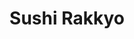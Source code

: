 ---
layout: place
title: "Sushi Rakkyo"
permalink: /colorado/colorado-springs/sushi-rakkyo.html
stateAbbr: CO
stateName: Colorado
cityName: Colorado Springs
seo:
  name: "Sushi Rakkyo"
  type: Restaurant
  links: http://sushirakkyocoloradosprings.com/
description: "Sushi Rakkyo serves delicious sushi in Colorado Springs, Colorado. Try fresh Japanese dishes for a great dining experience. "
place_id: ChIJ0bAT5BdNE4cRo4PcxXqPeEM
photos:
  - name: >-
      places/ChIJ0bAT5BdNE4cRo4PcxXqPeEM/photos/AeeoHcLFwO1y7i8Nw5eOfNkCGhgkG-2BxMiFNHEmUCMK0zh8Bx6iXcwMMUDSyk7pVYCa48gNNcEW-Gyp6dBdxYQ74s0SpfpsZ91_N5AE72vjA6S3noB5p9zR6Ayd0AgqLECNBXVhTTZR80KntPcZTZfB6uC5Tu0Ima2twILAPWhNVtiy9G-tsfY99YfJLrx_njsYIQatysQBn-6o_-Et-3p3kcL7i35O9zYM7-90Pe2FXeSR1UUr95ZJJWo0MoNGNJ544dTK5FCeTEWOuGc2QOs48yhIaJdshsr_npDWUF_c8HI0QrkCXaHl_LbnWJM5Gl-I5adWSOQV6oCebs4BPTAiKC3EVwj_MYhtshcL8e6WnCbriQKa-LyYNiH0GwccAn3jXpGdat4I4eMiS8ojbLWzwgLPPkdMc8XqrOwNeVjGsQ
    widthPx: 4000
    heightPx: 3000
    authorAttributions:
      - displayName: Alan Ramirez
        uri: https://maps.google.com/maps/contrib/101899276593289502406
        photoUri: >-
          https://lh3.googleusercontent.com/a/ACg8ocIX73XlyUU3Yvo_2YizVqvNaU15dok8JBxMJBqg0mDqLy-NBg=s100-p-k-no-mo
    flagContentUri: >-
      https://www.google.com/local/imagery/report/?cb_client=maps_api_places.places_api&image_key=!1e10!2sCIHM0ogKEICAgICOhY3LeA&hl=en-US
    googleMapsUri: >-
      https://www.google.com/maps/place//data=!3m4!1e2!3m2!1sCIHM0ogKEICAgICOhY3LeA!2e10!4m2!3m1!1s0x87134d17e413b0d1:0x43788f7ac5dc83a3
  - name: >-
      places/ChIJ0bAT5BdNE4cRo4PcxXqPeEM/photos/AeeoHcJSvfzPS0UWMU_QpnjKAwOBOMtK0oRFq6vrc3ISnNoQeoCn9Lf5_N8S__OvMu8EAxaqq8blovYAAQPrphC8-VkBJcc1vXkqX335MoMx0Xp_HPtSfc0qbHDfu1_onNSVk_-r7FZwptkbm6qBkmDre3sNYVP2pd8tdWGTbyLuDFmni77rrQ0RoF8zazcxpjaZgnDukVLUoCN74BQbizsOP3rJY4z2XhVAvucwjVMY3wghFMw_o3LmH4phwfyQ0v81WdHpibgUIBB0sWvlQMMD5lv37arY3BtWuZUm8TU3jS0B6DAukaBfL6U1X24bjFqrrmlwTMcE2k83Rpm2M8JEkZQ2dkbL71dokA6qDx01b_7faXDm2jWNTrfiOQVRv2L977AWX-NS6eFg73arldIpHGuar5wBHQtnkMLWSXXH2YPEDa5p
    widthPx: 4032
    heightPx: 3024
    authorAttributions:
      - displayName: Josh Homer
        uri: https://maps.google.com/maps/contrib/104182875150447555274
        photoUri: >-
          https://lh3.googleusercontent.com/a-/ALV-UjWVtnevET1JsnYV5cxJ3C_zl-Tx2jIixp0tR2Ys__XGTO9NjGRt=s100-p-k-no-mo
    flagContentUri: >-
      https://www.google.com/local/imagery/report/?cb_client=maps_api_places.places_api&image_key=!1e10!2sCIHM0ogKEICAgMCI0buy_QE&hl=en-US
    googleMapsUri: >-
      https://www.google.com/maps/place//data=!3m4!1e2!3m2!1sCIHM0ogKEICAgMCI0buy_QE!2e10!4m2!3m1!1s0x87134d17e413b0d1:0x43788f7ac5dc83a3
  - name: >-
      places/ChIJ0bAT5BdNE4cRo4PcxXqPeEM/photos/AeeoHcKILwYzo0xU7kes8Ni3qLqSTUWxFaWldSN_HOvvyTL3RrmAnVuEb_a14PG7qd412Qc5g4McveQbpoRyBFUMCWLhZImecAiqriJvJyX7HnEv7FwG0XTKeoXYAao0wr3bEFUwA8SIOgBDranf-ZCgOIUszY9CQYrFR6P3Imn8f7Meefkug6dG8ed57KcITcPTUWTvSGaUNfnKi8ntsLP8_IYiIF3BjzeztRoVXlILRXB0vRqcvzo4Rp8l3oyuUcwaPy2iWdUBA2tiwqJmaOFpYtdHbVCVxSfBdjz1k1A2x7XCOOKVobPLfUxakKLC2OayG3Mb5iXa_b1CoBHK583Gg4NiDAaThM60x1ZBMuGvnXIC1nievpggVh3ZQ9fDuH2eQq2VsaeKHEKOxv5eJjfIZHmavqURkkI2cPVH-9ijMTH1YRkx
    widthPx: 4032
    heightPx: 1908
    authorAttributions:
      - displayName: Jeremy Young
        uri: https://maps.google.com/maps/contrib/115499954933745349020
        photoUri: >-
          https://lh3.googleusercontent.com/a/ACg8ocLOEWfvXiqHb0IvZTVD7cNNGSvOp6kywFeP7c6tHlMa1hpl8ui5=s100-p-k-no-mo
    flagContentUri: >-
      https://www.google.com/local/imagery/report/?cb_client=maps_api_places.places_api&image_key=!1e10!2sCIHM0ogKEICAgIDahPTL3AE&hl=en-US
    googleMapsUri: >-
      https://www.google.com/maps/place//data=!3m4!1e2!3m2!1sCIHM0ogKEICAgIDahPTL3AE!2e10!4m2!3m1!1s0x87134d17e413b0d1:0x43788f7ac5dc83a3
  - name: >-
      places/ChIJ0bAT5BdNE4cRo4PcxXqPeEM/photos/AeeoHcLyquSjHqm_DfFNxooODhmk55nm9MCsGigEW_4kXmUuB4LT3tkePJWMVfy9LwEYiTA43czHLhVT4exbsPYatPHto1s-Qipx4No5mIazDfP7DZp3vI_p12slUtcvKwpfbaNnQbRIKpSOk079HkAio0-Brbs8xg6Xu5MEIzQfwmRlyd5zN-5aYC9ApTIAAwKOqIojQKHOQAskcewfN9K9YtGrlT-z3bKZuAfsmkkJkwPV_p6hHIKgCaz8xCbUzRHb_gxHdun2nmjOC3sEyWzbbs0YJXLrdxtNWxZMyQs1yASyfCacrIhwSdIgPOGiSjnMnP7skyVRdmu3npcxzCzJJAfvTo9_98X5hMT_qMyb0t7sOz_EPqwBGL2hF3njeEaeU4VOBbbuKman3dls2uptM7DfLWVyKTJ8jETg_Irc1OUkqvI
    widthPx: 4032
    heightPx: 3024
    authorAttributions:
      - displayName: Josh Homer
        uri: https://maps.google.com/maps/contrib/104182875150447555274
        photoUri: >-
          https://lh3.googleusercontent.com/a-/ALV-UjWVtnevET1JsnYV5cxJ3C_zl-Tx2jIixp0tR2Ys__XGTO9NjGRt=s100-p-k-no-mo
    flagContentUri: >-
      https://www.google.com/local/imagery/report/?cb_client=maps_api_places.places_api&image_key=!1e10!2sCIHM0ogKEICAgMCI0buywwE&hl=en-US
    googleMapsUri: >-
      https://www.google.com/maps/place//data=!3m4!1e2!3m2!1sCIHM0ogKEICAgMCI0buywwE!2e10!4m2!3m1!1s0x87134d17e413b0d1:0x43788f7ac5dc83a3
  - name: >-
      places/ChIJ0bAT5BdNE4cRo4PcxXqPeEM/photos/AeeoHcKUgF_d9XKkGdEKITZd90H90JMc8YOwvShsOTE9djfAoBplsFjnGp-nK5Q3TiR0S7WjsTE_DueUq34JMPgQ-IA910XH4YqZeb0zASNRkc4xe0xl1o3v7d2wdv9gIDihqUhqdQjlio_k4Qi9EXQo8VFwPxQR_qYF5F5uY9-Mda0HYNinOksyrlmB-B34M4OYb6VmcxwPYpEsGWt37HR9w7OcuxP2cU-pliLxoynggrwpSL2KGc8KhgoPnACFRsSl8O152kRYrCrs8i_6ixzpeoQ5OdrLAdC8kcooeQCetZnTOToxwL9C_j3Z7Anf7K1r8GcBFFxKy8xDLOJoGDH2VUcTo5uOL6l_iSpv2goGGn19cLZy4a3Hr1RGkYFmkGYSeWrTdagflcHlSQbLMPDt3njbR0J3_-6tdpHS3gJA_dM
    widthPx: 4032
    heightPx: 3024
    authorAttributions:
      - displayName: Josh Homer
        uri: https://maps.google.com/maps/contrib/104182875150447555274
        photoUri: >-
          https://lh3.googleusercontent.com/a-/ALV-UjWVtnevET1JsnYV5cxJ3C_zl-Tx2jIixp0tR2Ys__XGTO9NjGRt=s100-p-k-no-mo
    flagContentUri: >-
      https://www.google.com/local/imagery/report/?cb_client=maps_api_places.places_api&image_key=!1e10!2sCIHM0ogKEICAgMCI0buyAw&hl=en-US
    googleMapsUri: >-
      https://www.google.com/maps/place//data=!3m4!1e2!3m2!1sCIHM0ogKEICAgMCI0buyAw!2e10!4m2!3m1!1s0x87134d17e413b0d1:0x43788f7ac5dc83a3
  - name: >-
      places/ChIJ0bAT5BdNE4cRo4PcxXqPeEM/photos/AeeoHcKKrS9bKPKcCWk_VQkrOTVAi4FqXB7ekOcMaU2WZ16MPRZVwNyR8rGgkJzJXpYHazpzpzrHF1jb2SypR05iK7TxjxXnnkFGGb2H4EG0tP-RyCTM-oS7WFo225E42HEzfK-faYg5d-Yrd9F5Y2uzaUwbpvwaJGw1xjCkHSn1UxpJed9PsXyno-1etzM8Srwf1odhBaCfk57H65IpjdAbfFog20qCIw8qPntTlYMisSde03SaRm6dS6Z-YcPPHr-3_31qMVQlayYuzgO-nuZY5XcN4UwPaJXhts23_UzifrzlPVnsIE5e-bOA1xXMRrM3DaOBykZw_GTYYQlDJ7NQZ5Du911kQusonncM4a_5-gXP1GKf83xYkbggInsJJox_mispQ3fohv_TFxf8vfZlE0fof_UXGOr7zy3LmLdf_4OeqvT_
    widthPx: 2964
    heightPx: 2375
    authorAttributions:
      - displayName: Kimani N
        uri: https://maps.google.com/maps/contrib/110035270887226117578
        photoUri: >-
          https://lh3.googleusercontent.com/a-/ALV-UjW1v0zpoL9c5vXx0971mhLuzYtyGmsAcD739INQ6BUOnAI1_Md0=s100-p-k-no-mo
    flagContentUri: >-
      https://www.google.com/local/imagery/report/?cb_client=maps_api_places.places_api&image_key=!1e10!2sCIHM0ogKEICAgMCQuY3dqQE&hl=en-US
    googleMapsUri: >-
      https://www.google.com/maps/place//data=!3m4!1e2!3m2!1sCIHM0ogKEICAgMCQuY3dqQE!2e10!4m2!3m1!1s0x87134d17e413b0d1:0x43788f7ac5dc83a3
  - name: >-
      places/ChIJ0bAT5BdNE4cRo4PcxXqPeEM/photos/AeeoHcK6PKMFitbIPvyL5tv72He_FgJb1-2QDYULmd8svRbtpyO3hzsRl8Ng5giz9YJw6vLPHOGI9gHsy1I7YK5eE60cbV8ZwLAtmIuxGQLmmVkPUZEgnWEIdOfNS97lrQoi7KdoW6hPgbS3smU24YM_bmKqTHWNZYmAK5QAyVXVJblIWh_5vwZfTVZsEm2R9mc130eq3RmhZte2uPEDAdobWb_TvXKf38J9pWmc5zwgcyCqb9vobL6RB_mUln_6bh66IBiZthugHhzxFsxMtVGDVR7oplkY7FYEg5GOZXnxQebjOQzh7w3KB6eEv3IJ4q7Y9DAWlhkXfJFu1J9OBpXSHZgletIk0ddZT0JfHlU6P8PRJDvQGpzxywhNa6tQp1Rfrx177Z1xAJ3K79GvLu3bkVYCBXFqpGSQ0xbbkhNOCJ1uZQKQ
    widthPx: 3024
    heightPx: 4032
    authorAttributions:
      - displayName: Michael M
        uri: https://maps.google.com/maps/contrib/104459883502756279710
        photoUri: >-
          https://lh3.googleusercontent.com/a-/ALV-UjWDQ2lUeQHPjlq5wwk4v-qCYV2A-TvMWyj1KMSD2YF7s1GxCexU=s100-p-k-no-mo
    flagContentUri: >-
      https://www.google.com/local/imagery/report/?cb_client=maps_api_places.places_api&image_key=!1e10!2sCIHM0ogKEICAgIDzgr_ntQE&hl=en-US
    googleMapsUri: >-
      https://www.google.com/maps/place//data=!3m4!1e2!3m2!1sCIHM0ogKEICAgIDzgr_ntQE!2e10!4m2!3m1!1s0x87134d17e413b0d1:0x43788f7ac5dc83a3
  - name: >-
      places/ChIJ0bAT5BdNE4cRo4PcxXqPeEM/photos/AeeoHcJH19_9c9_b8BzH0wloWEFDvziHeqdsNdMiEher5hGx8jsNbYuMWdj_fwadvQ8V7fu5uSxImqvzxzea37YXkMAVQykcj73WWsRiLJS0V60yNzbG3Ux6UQTP_XwBgYFKu4EagdHeaq8-siy6IdZAotm2LnPU2GpyFj0Pi_hUluOdVZR7HDqXmc6kEcM8xm8pzkrTb2zaujfIPI3PF2mz_bgw1EAzUUlTsyIvKbFLgRGl5wbOql_cx6utI8GTtdRhIPywjMhvL0xaD61odxtigkBsPCrkV6hY70TvohR02EGP_mKKstRhiDuuS4p-GBayGTY4ogvP4Qn6WlWeiaX01-5h5FYURLzDe2QvTmlvZP0pA6C98b6igChzdbSsD6pTVk5fTECpfmCVb0WtuAap5-GhZTJVLyrtoq__sT_G1EyWmI4
    widthPx: 3072
    heightPx: 4080
    authorAttributions:
      - displayName: Jovian Turnbull
        uri: https://maps.google.com/maps/contrib/116687688906418857488
        photoUri: >-
          https://lh3.googleusercontent.com/a-/ALV-UjVZy1HwiQEdSqIjNopH6HwPePYqUVUlzj2OSDhkhgHhlh5eochfXA=s100-p-k-no-mo
    flagContentUri: >-
      https://www.google.com/local/imagery/report/?cb_client=maps_api_places.places_api&image_key=!1e10!2sCIHM0ogKEICAgIDjtoGa-wE&hl=en-US
    googleMapsUri: >-
      https://www.google.com/maps/place//data=!3m4!1e2!3m2!1sCIHM0ogKEICAgIDjtoGa-wE!2e10!4m2!3m1!1s0x87134d17e413b0d1:0x43788f7ac5dc83a3
  - name: >-
      places/ChIJ0bAT5BdNE4cRo4PcxXqPeEM/photos/AeeoHcKtkeuAv0l3iPepJH1zErF2auwCWjWuEBfkMEl15Ztlb-ztAcXFQ78J5olmDqip2xHx6rKE3WQcYmMh6ftBLswBhN-f_8NZCNLxk72PXdkGxHNk6pi176tRVyDEEbXuexWse581av6WDRKYTuiVAF8ZvBywyrcwCFXhYd3ZP-i1ZBJgZvLKQZC0i9pI-H_RI0XSnmJUoxCRn8q3W4UiFkhHPf3ogIHicGwLME4REN4EYMhlgsRV9Myif13JSWlD8K9t04jQByI7oHGve6aaU8QJFGOjngwCVweFSMPfSOpI0W46XDPXtyc6t2tNSajGvHnJsG6sOXmNoAhrFXw0sePvUCrXrFqn4STL7Mb6ABE8mCETi5AX4M91pT9AppzRnR6aGD_ihK3prYbgY5GX4aZ6DrhW38lanvs-SfQy_y8
    widthPx: 4032
    heightPx: 3024
    authorAttributions:
      - displayName: Josh Homer
        uri: https://maps.google.com/maps/contrib/104182875150447555274
        photoUri: >-
          https://lh3.googleusercontent.com/a-/ALV-UjWVtnevET1JsnYV5cxJ3C_zl-Tx2jIixp0tR2Ys__XGTO9NjGRt=s100-p-k-no-mo
    flagContentUri: >-
      https://www.google.com/local/imagery/report/?cb_client=maps_api_places.places_api&image_key=!1e10!2sCIHM0ogKEICAgMCI0buyMw&hl=en-US
    googleMapsUri: >-
      https://www.google.com/maps/place//data=!3m4!1e2!3m2!1sCIHM0ogKEICAgMCI0buyMw!2e10!4m2!3m1!1s0x87134d17e413b0d1:0x43788f7ac5dc83a3
  - name: >-
      places/ChIJ0bAT5BdNE4cRo4PcxXqPeEM/photos/AeeoHcK4JdQ1RzhqQhtW8TX_gXTLE6ZBJCwwpqzPww9coH-bW1vFECHeSHLEnltf0k-aZgSFemC3gGGHjAmUBeliA4mhbFfA5wF778GeZQzfZLCIHaZpIKHTE-4qYYYE_PDKo7QhkEMFcOmMfeJUWlmFIsrHDl2FHKcN0wh7o77qpFacTWDSVsp-SqNQTRMaoPvRglPV9ARU1V_e4R72xbioZWow5m7FFf4WIgsPDE88lGTF997SSF7hDWy4NIpI19z6KH3hldXPZKWBjQKehGE-xa8RD4YChpV2GbONRTXTd0Ym3m43anY9RQ2D7CZQbbInqpgYjrRZT9oZ-YfdqNprKnDbsrhMnf2xcDMLD1tJaQcAF6dFElV2STTWOaqHi6wWJPGUtaiNKFU_7s9f9e45r9LGuNCQdxjS4Tk_Gbaz_xSJ6Q
    widthPx: 3600
    heightPx: 4800
    authorAttributions:
      - displayName: Peter Alonge
        uri: https://maps.google.com/maps/contrib/113269730785993181618
        photoUri: >-
          https://lh3.googleusercontent.com/a-/ALV-UjVAwGxSG_nwkT--LIAd8qa9BT2YztJ07bc20ROrUxoWakNsEHYVDQ=s100-p-k-no-mo
    flagContentUri: >-
      https://www.google.com/local/imagery/report/?cb_client=maps_api_places.places_api&image_key=!1e10!2sCIHM0ogKEICAgIC79InrQw&hl=en-US
    googleMapsUri: >-
      https://www.google.com/maps/place//data=!3m4!1e2!3m2!1sCIHM0ogKEICAgIC79InrQw!2e10!4m2!3m1!1s0x87134d17e413b0d1:0x43788f7ac5dc83a3
address: Sushi Rakkyo, 9205 N Union Blvd Suite 2-100, Colorado Springs, CO 80920, USA
street: Sushi Rakkyo, 9205 N Union Blvd Suite 2-100
city: Colorado Springs
state: CO
zip: '80920'
country: USA
neighborhood: Briargate
latitude: '38.964202'
longitude: '-104.757268'
accessibility_options:
  wheelchairAccessibleParking: true
  wheelchairAccessibleEntrance: true
  wheelchairAccessibleRestroom: true
  wheelchairAccessibleSeating: true
business_status: OPERATIONAL
name: Sushi Rakkyo
google_maps_links:
  directionsUri: >-
    https://www.google.com/maps/dir//''/data=!4m7!4m6!1m1!4e2!1m2!1m1!1s0x87134d17e413b0d1:0x43788f7ac5dc83a3!3e0
  placeUri: https://maps.google.com/?cid=4861793555214795683
  writeAReviewUri: >-
    https://www.google.com/maps/place//data=!4m3!3m2!1s0x87134d17e413b0d1:0x43788f7ac5dc83a3!12e1
  reviewsUri: >-
    https://www.google.com/maps/place//data=!4m4!3m3!1s0x87134d17e413b0d1:0x43788f7ac5dc83a3!9m1!1b1
  photosUri: >-
    https://www.google.com/maps/place//data=!4m3!3m2!1s0x87134d17e413b0d1:0x43788f7ac5dc83a3!10e5
primary_type: Restaurant
opening_hours:
  regular: null
  current: null
secondary_opening_hours:
  regular:
    weekdayDescriptions: null
    type: null
  current:
    weekdayDescriptions: null
    type: null
phone: (719) 396-6797
price_level: PRICE_LEVEL_MODERATE
price_range: $20 &ndash; $30
rating: '4.3'
rating_count: 840
website: http://sushirakkyocoloradosprings.com/
reviews: null
parking_options: null
payment_options: null
allow_dogs: null
curbside_pickup: null
delivery: null
dine_in: null
good_for_children: null
good_for_groups: null
good_for_sports: null
live_music: null
menu_for_children: null
outdoor_seating: null
reservable: null
restroom: null
serves_beer: null
serves_breakfast: null
serves_brunch: null
serves_cocktails: null
serves_coffee: null
serves_dinner: null
serves_dessert: null
serves_lunch: null
serves_vegetarian_food: null
serves_wine: null
takeout: null
summary: null

---